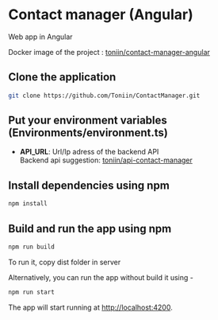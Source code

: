 # Contact manager (Angular)
Web app in Angular

Docker image of the project : <a href="https://hub.docker.com/r/toniin/contact-manager-angular" target="_blank">toniin/contact-manager-angular</a>

## Clone the application

```bash
git clone https://github.com/Toniin/ContactManager.git
```

## Put your environment variables (Environments/environment.ts)

- **API_URL**: Url/Ip adress of the backend API \
  Backend api suggestion: <a href="https://hub.docker.com/r/toniin/api-contact-manager" target="_blank">toniin/api-contact-manager</a>

## Install dependencies using npm

```bash
npm install
```

## Build and run the app using npm

```bash
npm run build
```
To run it, copy dist folder in server

Alternatively, you can run the app without build it using -

```bash
npm run start
```
The app will start running at <http://localhost:4200>.
